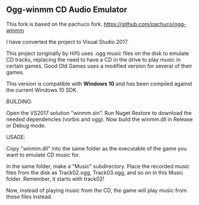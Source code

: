 Ogg-winmm CD Audio Emulator
---------------------------

This fork is based on the pachuco fork.
https://github.com/pachuco/ogg-winmm

I have converted the project to Visual Studio 2017.

This project (originally by Hifi) uses .ogg music files on the disk
to emulate CD tracks, replacing the need to have a CD in the drive
to play music in certain games. Good Old Games uses a modified version
for several of their games. 

This version is compatible with **Windows 10** and has been compiled against the current Windows 10 SDK.

BUILDING:

Open the VS2017 solution "winmm.sln".
Run Nuget Restore to download the needed dependencies (vorbis and ogg).
Now build the winmm.dll in Release or Debug mode.

USAGE:

Copy "winmm.dll" into the same folder as the executable of the game you want 
to emulate CD music for.

In the same folder, make a "Music" subdirectory. Place the recorded music files
from the disk as Track02.ogg, Track03.ogg, and so on in this Music folder. Remember,
it starts with track02!

Now, instead of playing music from the CD, the game will play music from these
files instead.
